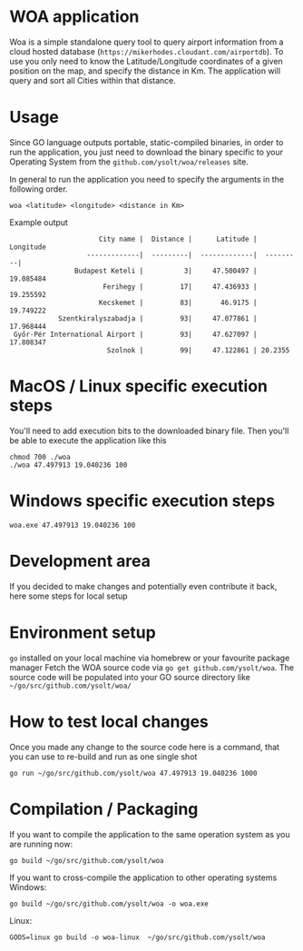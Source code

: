 WOA application
=
Woa is a simple standalone query tool to query airport information from a cloud hosted database 
(`https://mikerhodes.cloudant.com/airportdb`). To use you only need to know the Latitude/Longitude coordinates of a 
given position on the map, and specify the distance in Km. The application will query and sort all Cities within that 
distance.  

Usage
== 
Since GO language outputs portable, static-compiled binaries, in order to run the application, you just need to download
the binary specific to your Operating System from the `github.com/ysolt/woa/releases` site.

In general to run the application you need to specify the arguments in the following order. 
 ```
woa <latitude> <longitude> <distance in Km>
```

Example output
```
                      City name |  Distance |      Latitude | Longitude
                   -------------|  ---------|  -------------|  ---------|
                Budapest Keteli |          3|     47.500497 | 19.085484
                       Ferihegy |         17|     47.436933 | 19.255592
                      Kecskemet |         83|       46.9175 | 19.749222
            Szentkiralyszabadja |         93|     47.077861 | 17.968444
 Győr-Pér International Airport |         93|     47.627097 | 17.808347
                        Szolnok |         99|     47.122861 | 20.2355
```

MacOS / Linux specific execution steps
===
You'll need to add execution bits to the downloaded binary file. Then you'll be able to execute the application like 
this 
```
chmod 700 ./woa
./woa 47.497913 19.040236 100
```

Windows specific execution steps
===
```
woa.exe 47.497913 19.040236 100
```

Development area
==
If you decided to make changes and potentially even contribute it back, here some steps for local setup

Environment setup
=== 
`go` installed on your local machine via homebrew or your favourite package manager
Fetch the WOA source code via `go get github.com/ysolt/woa`. The source code will be populated into your GO source 
directory like `~/go/src/github.com/ysolt/woa/`

How to test local changes
===
Once you made any change to the source code here is a command, that you can use to re-build and run as one single shot
```
go run ~/go/src/github.com/ysolt/woa 47.497913 19.040236 1000 
```

Compilation / Packaging
===
If you want to compile the application to the same operation system as you are running now:
```
go build ~/go/src/github.com/ysolt/woa
```

If you want to cross-compile the application to other operating systems
Windows:
```
go build ~/go/src/github.com/ysolt/woa -o woa.exe
```

Linux:
```
GOOS=linux go build -o woa-linux  ~/go/src/github.com/ysolt/woa
```
